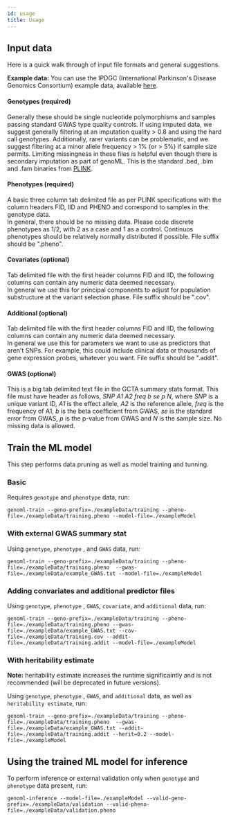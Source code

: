 ```yaml
---
id: usage
title: Usage
---
```

## Input data
Here is a quick walk through of input file formats and general suggestions. 

**Example data:** You can use the IPDGC (International Parkinson's Disease Genomics Consortium) example data, available [here](https://github.com/ipdgc/GenoML-Brief-Intro/raw/master/exampleData.zip).

#### Genotypes (required) 
Generally these should be single nucleotide polymorphisms and samples passing standard GWAS type quality controls.
If using imputed data, we suggest generally filtering at an imputation quality > 0.8 and using the hard call genotypes.
Additionally, rarer variants can be problematic, and we suggest filtering at a minor allele frequency > 1% (or > 5%) if sample size permits.
Limiting missingness in these files is helpful even though there is secondary imputation as part of genoML.
This is the standard .bed, .bim and .fam binaries from [PLINK](https://www.cog-genomics.org/plink/1.9/input#bed).  

#### Phenotypes (required)
A basic three column tab delimited file as per PLINK specifications with the column headers FID, IID and PHENO and correspond to samples in the genotype data.  
In general, there should be no missing data.  Please code discrete phenotypes as 1/2, with 2 as a case and 1 as a control. Continuos phenotypes should be relatively normally distributed if possible.
File suffix should be ".pheno".

#### Covariates (optional)
Tab delimited file with the first header columns FID and IID, the following columns can contain any numeric data deemed necessary.  
In general we use this for principal components to adjust for population substructure at the variant selection phase.
File suffix should be ".cov".

#### Additional (optional)
Tab delimited file with the first header columns FID and IID, the following columns can contain any numeric data deemed necessary.  
In general we use this for parameters we want to use as predictors that aren't SNPs.  For example, this could include clinical data or thousands of gene expression probes, whatever you want.
File suffix should be ".addit".  

#### GWAS (optional)
This is a big tab delimited text file in the GCTA summary stats format.
This file must have header as follows, *SNP A1 A2 freq b se p N*, where *SNP* is a unique variant ID, *A1* is the effect allele, *A2* is the reference allele, *freq* is the frequency of A1, *b* is the beta coefficient from GWAS, *se* is the standard error from GWAS, *p* is the p-value from GWAS and *N* is the sample size. No missing data is allowed.

## Train the ML model
This step performs data pruning as well as model training and tunning.

### Basic 
Requires `genotype` and `phenotype` data, run:
~~~~
genoml-train --geno-prefix=./exampleData/training --pheno-file=./exampleData/training.pheno --model-file=./exampleModel
~~~~

### With external GWAS summary stat
Using `genotype`, `phenotype` , and `GWAS` data, run:
~~~~
genoml-train --geno-prefix=./exampleData/training --pheno-file=./exampleData/training.pheno  --gwas-file=./exampleData/example_GWAS.txt --model-file=./exampleModel
~~~~

### Adding convariates and additional predictor files
Using `genotype`, `phenotype` , `GWAS`, `covariate`, and `additional` data, run:
~~~~
genoml-train --geno-prefix=./exampleData/training --pheno-file=./exampleData/training.pheno --gwas-file=./exampleData/example_GWAS.txt --cov-file=./exampleData/training.cov --addit-file=./exampleData/training.addit --model-file=./exampleModel 
~~~~

### With heritability estimate
**Note:** heritability estimate increases the runtime significaintly and is not recommended (will be deprecated in future versions).

Using `genotype`, `phenotype` , `GWAS`, and `additional` data, as well as `heritability estimate`, run:
~~~~
genoml-train --geno-prefix=./exampleData/training --pheno-file=./exampleData/training.pheno  --gwas-file=./exampleData/example_GWAS.txt --addit-file=./exampleData/training.addit --herit=0.2 --model-file=./exampleModel 
~~~~

## Using the trained ML model for inference
To perform inference or external validation only when `genotype` and `phenotype` data present, run:
~~~~
genoml-inference --model-file=./exampleModel --valid-geno-prefix=./exampleData/validation --valid-pheno-file=./exampleData/validation.pheno
~~~~


